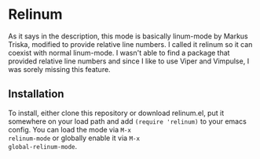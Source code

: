 Relinum
=======

As it says in the description, this mode is basically linum-mode by Markus Triska, modified to provide relative line numbers. I called it relinum so it can coexist with normal linum-mode.
I wasn't able to find a package that provided relative line numbers and since I like to use Viper and Vimpulse, I was sorely missing this feature.

Installation
------------

To install, either clone this repository or download relinum.el, put it somewhere on your load path and add <code>(require 'relinum)</code> to your emacs config. You can load the mode via <code>M-x relinum-mode</code> or globally enable it via <code>M-x global-relinum-mode</code>.
